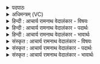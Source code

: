 <details><summary>पदपाठः</summary>

शि꣡क्ष꣢꣯। नः꣣। इन्द्र। रायः꣢। आ। पु꣣रु꣢। वि꣣द्वा꣢न्। ऋ꣣चीषम। अ꣡व꣢꣯। नः꣣। पा꣡र्ये꣢꣯। ध꣡ने꣢꣯। १६४४।
</details>

<details><summary>अधिमन्त्रम् (VC)</summary>

- इन्द्रः
- श्रुतकक्षः सुकक्षो वा आङ्गिरसः
- गायत्री
- षड्जः
</details>

<details><summary>हिन्दी : आचार्य रामनाथ वेदालंकार - विषयः</summary>

आगे परमात्मा और जीवात्मा से प्रार्थना करते हैं।
</details>

<details><summary>हिन्दी : आचार्य रामनाथ वेदालंकार - पदार्थः</summary>

पदार्थान्वयभाषाः -  हे(ऋचीषम)वेदवागीशों का मान करनेवाले(इन्द्र)परमैश्वर्यवान् परमात्मा वा जीवात्मा! (पुरु)बहुत(विद्वान्)विद्वान् तुम(नः)हमें(रायः)भौतिक और आध्यात्मिक ऐश्वर्य(आ शिक्ष)प्रदान करो।(पार्ये)मार्ग के पार जाकर प्राप्त करने योग्य(धने)धन के निमित्त(नः)हमारी(अव)रक्षा करो ॥३॥
</details>

<details><summary>हिन्दी : आचार्य रामनाथ वेदालंकार - भावार्थः</summary>

भावार्थभाषाः -  परमात्मा की प्रेरणा और जीवात्मा के पुरुषार्थ से मनुष्य निर्धारित मार्ग के पार पहुँच कर महान् ऐश्वर्यों को प्राप्त कर सकते हैं ॥३॥
</details>

<details><summary>संस्कृत : आचार्य रामनाथ वेदालंकार - विषयः</summary>

अथ परमात्मजीवात्मानौ प्रार्थयते।
</details>

<details><summary>संस्कृत : आचार्य रामनाथ वेदालंकार - पदार्थः</summary>

पदार्थान्वयभाषाः -  हे(ऋचीषम)ऋगीशानां विदुषां मानयितः[चस्य कुत्वाभावः शकारस्य च मूर्धन्यादेशश्छान्दसः।] (इन्द्र)परमैश्वर्यवन् परमात्मन् जीवात्मन् वा! (पुरु)बहु(विद्वान्)विज्ञानवान् त्वम्(नः)अस्मान्(रायः)भौतिकानि आध्यात्मिकानि चैश्वर्याणि(आ शिक्ष)आनीय प्रदेहि।[शिक्षतिर्दानकर्मा। निघं० ३।२०।‘द्व्यचोऽतस्तिङः’अ० ६।३।१३५ इति दीर्घः। संहितायां‘णः’इत्यत्र‘पूर्वपदात्’अ० ८।३।१०६ इति नकारस्य णत्वम्।] (पार्ये)मार्गस्य पारं गत्वा प्रापणीये(धने)ऐश्वर्ये निमित्ते(नः)अस्मान्(अव)रक्ष।[अत्रापि पूर्वोक्तनियमेन संहितायां दीर्घत्वम्]॥३॥
</details>

<details><summary>संस्कृत : आचार्य रामनाथ वेदालंकार - भावार्थः</summary>

भावार्थभाषाः -  परमात्मनः प्रेरणया जीवात्मनश्च पुरुषार्थेन मनुष्या निर्धारितस्याध्वनः पारं गत्वा महैश्वर्याणि प्राप्तुं शक्नुवन्ति ॥३॥
</details>